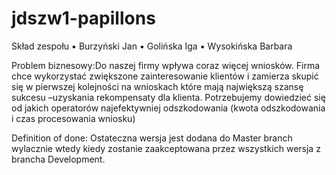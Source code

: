 # jdszw1-papillons
Skład zespołu ▪ Burzyński Jan ▪ Golińska Iga ▪ Wysokińska Barbara

Problem biznesowy:Do naszej firmy wpływa coraz więcej wniosków. Firma chce wykorzystać zwiększone zainteresowanie klientów i zamierza skupić się w pierwszej kolejności na wnioskach które mają największą szansę sukcesu –uzyskania rekompensaty dla klienta. Potrzebujemy dowiedzieć się od jakich operatorów najefektywniej odszkodowania (kwota odszkodowania i czas procesowania wniosku)

Definition of done:
Ostateczna wersja jest dodana do Master branch wylacznie wtedy kiedy zostanie zaakceptowana przez wszystkich wersja z brancha Development.
